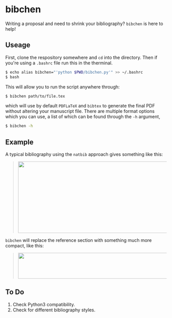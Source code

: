 # bibchen

Writing a proposal and need to shrink your bibliography? `bibchen` is here to help!

## Useage

First, clone the respository somewhere and `cd` into the directory. Then if you're using a `.bashrc` file run this in the therminal.

```bash
$ echo alias bibchen="'python $PWD/bibchen.py'" >> ~/.bashrc
$ bash
```

This will allow you to run the script anywhere through:

```bash
$ bibchen path/to/file.tex
```

which will use by default `PDFLaTeX` and `bibtex` to generate the final PDF without altering your manuscript file. There are multiple format options which you can use, a list of which can be found through the `-h` argument,

```bash
$ bibchen -h
```

## Example

A typical bibliography using the `natbib` approach gives something like this:

> <img src="https://github.com/richteague/bibchen/blob/master/test/before.png" width="516" height="224">

`bibchen` will replace the reference section with something much more compact, like this:

> <img src="https://github.com/richteague/bibchen/blob/master/test/after.png" width="512" height="81">

## To Do

1) Check Python3 compatibility.
2) Check for different bibliography styles.
